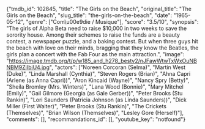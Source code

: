 {"tmdb_id": 102845, "title": "The Girls on the Beach", "original_title": "The Girls on the Beach", "slug_title": "the-girls-on-the-beach", "date": "1965-05-12", "genre": ["Com\u00e9die / Musique"], "score": "3.5/10", "synopsis": "The girls of Alpha Beta need to raise $10,000 in two weeks to save the sorority house. Among their schemes to raise the funds are a beauty contest, a newspaper puzzle, and a baking contest. But when three guys hit the beach with love on their minds, bragging that they know the Beatles, the girls plan a concert with the Fab Four as the main attraction.", "image": "https://image.tmdb.org/t/p/w185_and_h278_bestv2/nJFawWtwTxWxOuNBNBM9ZiIbiU4.jpg", "actors": ["Noreen Corcoran (Selma)", "Martin West (Duke)", "Linda Marshall (Cynthia)", "Steven Rogers (Brian)", "Ahna Capri (Arlene (as Anna Capri))", "Aron Kincaid (Wayne)", "Nancy Spry (Betty)", "Sheila Bromley (Mrs. Winters)", "Lana Wood (Bonnie)", "Mary Mitchel (Emily)", "Gail Gilmore (Georgia (as Gale Gerber))", "Peter Brooks (Stu Rankin)", "Lori Saunders (Patricia Johnson (as Linda Saunders))", "Dick Miller (First Waiter)", "Peter Brooks (Stu Rankin)", "The Crickets (Themselves)", "Brian Wilson (Themselves)", "Lesley Gore (Herself)"], "comments": [], "recommandations_id": [], "youtube_key": "notfound"}